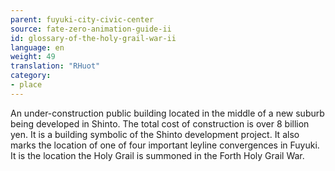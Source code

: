 ```yaml
---
parent: fuyuki-city-civic-center
source: fate-zero-animation-guide-ii
id: glossary-of-the-holy-grail-war-ii
language: en
weight: 49
translation: "RHuot"
category:
- place
---
```


An under-construction public building located in the middle of a new suburb being developed in Shinto. The total cost of construction is over 8 billion yen. It is a building symbolic of the Shinto development project. It also marks the location of one of four important leyline convergences in Fuyuki. It is the location the Holy Grail is summoned in the Forth Holy Grail War.
